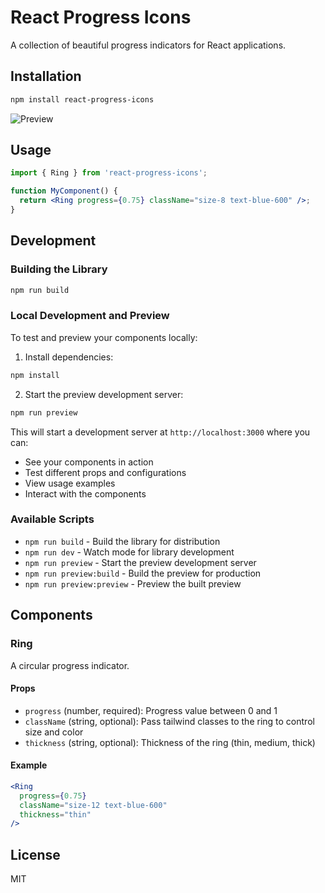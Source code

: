 # React Progress Icons

A collection of beautiful progress indicators for React applications.

## Installation

```bash
npm install react-progress-icons
```

![Preview](public/demo.jpg)

## Usage

```jsx
import { Ring } from 'react-progress-icons';

function MyComponent() {
  return <Ring progress={0.75} className="size-8 text-blue-600" />;
}
```

## Development

### Building the Library

```bash
npm run build
```

### Local Development and Preview

To test and preview your components locally:

1. Install dependencies:
```bash
npm install
```

2. Start the preview development server:
```bash
npm run preview
```

This will start a development server at `http://localhost:3000` where you can:
- See your components in action
- Test different props and configurations
- View usage examples
- Interact with the components

### Available Scripts

- `npm run build` - Build the library for distribution
- `npm run dev` - Watch mode for library development
- `npm run preview` - Start the preview development server
- `npm run preview:build` - Build the preview for production
- `npm run preview:preview` - Preview the built preview

## Components

### Ring

A circular progress indicator.

#### Props

- `progress` (number, required): Progress value between 0 and 1
- `className` (string, optional): Pass tailwind classes to the ring to control size and color
- `thickness` (string, optional): Thickness of the ring (thin, medium, thick)

#### Example

```jsx
<Ring 
  progress={0.75} 
  className="size-12 text-blue-600" 
  thickness="thin"
/>
```

## License

MIT 
